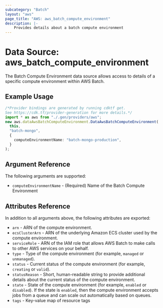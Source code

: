 ```yaml
---
subcategory: "Batch"
layout: "aws"
page_title: "AWS: aws_batch_compute_environment"
description: |-
    Provides details about a batch compute environment
---
```


# Data Source: aws\_batch\_compute\_environment

The Batch Compute Environment data source allows access to details of a specific
compute environment within AWS Batch.

## Example Usage

```typescript
/*Provider bindings are generated by running cdktf get.
See https://cdk.tf/provider-generation for more details.*/
import * as aws from "./.gen/providers/aws";
new aws.dataAwsBatchComputeEnvironment.DataAwsBatchComputeEnvironment(
  this,
  "batch-mongo",
  {
    computeEnvironmentName: "batch-mongo-production",
  }
);

```

## Argument Reference

The following arguments are supported:

* `computeEnvironmentName` - (Required) Name of the Batch Compute Environment

## Attributes Reference

In addition to all arguments above, the following attributes are exported:

* `arn` - ARN of the compute environment.
* `ecsClusterArn` - ARN of the underlying Amazon ECS cluster used by the compute environment.
* `serviceRole` - ARN of the IAM role that allows AWS Batch to make calls to other AWS services on your behalf.
* `type` - Type of the compute environment (for example, `managed` or `unmanaged`).
* `status` - Current status of the compute environment (for example, `creating` or `valid`).
* `statusReason` - Short, human-readable string to provide additional details about the current status of the compute environment.
* `state` - State of the compute environment (for example, `enabled` or `disabled`). If the state is `enabled`, then the compute environment accepts jobs from a queue and can scale out automatically based on queues.
* `tags` - Key-value map of resource tags
